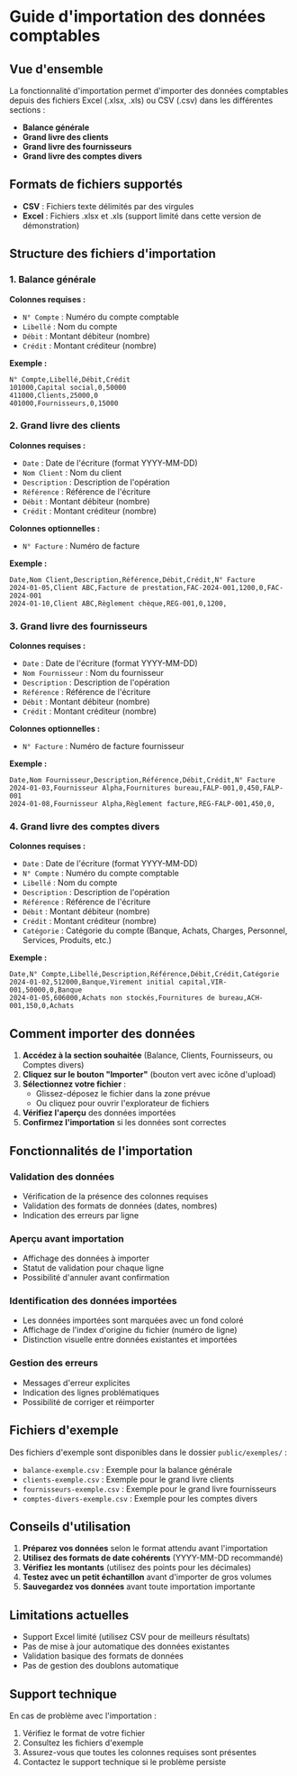 # Guide d'importation des données comptables

## Vue d'ensemble

La fonctionnalité d'importation permet d'importer des données comptables depuis des fichiers Excel (.xlsx, .xls) ou CSV (.csv) dans les différentes sections :

- **Balance générale**
- **Grand livre des clients**
- **Grand livre des fournisseurs**
- **Grand livre des comptes divers**

## Formats de fichiers supportés

- **CSV** : Fichiers texte délimités par des virgules
- **Excel** : Fichiers .xlsx et .xls (support limité dans cette version de démonstration)

## Structure des fichiers d'importation

### 1. Balance générale

**Colonnes requises :**
- `N° Compte` : Numéro du compte comptable
- `Libellé` : Nom du compte
- `Débit` : Montant débiteur (nombre)
- `Crédit` : Montant créditeur (nombre)

**Exemple :**
```csv
N° Compte,Libellé,Débit,Crédit
101000,Capital social,0,50000
411000,Clients,25000,0
401000,Fournisseurs,0,15000
```

### 2. Grand livre des clients

**Colonnes requises :**
- `Date` : Date de l'écriture (format YYYY-MM-DD)
- `Nom Client` : Nom du client
- `Description` : Description de l'opération
- `Référence` : Référence de l'écriture
- `Débit` : Montant débiteur (nombre)
- `Crédit` : Montant créditeur (nombre)

**Colonnes optionnelles :**
- `N° Facture` : Numéro de facture

**Exemple :**
```csv
Date,Nom Client,Description,Référence,Débit,Crédit,N° Facture
2024-01-05,Client ABC,Facture de prestation,FAC-2024-001,1200,0,FAC-2024-001
2024-01-10,Client ABC,Règlement chèque,REG-001,0,1200,
```

### 3. Grand livre des fournisseurs

**Colonnes requises :**
- `Date` : Date de l'écriture (format YYYY-MM-DD)
- `Nom Fournisseur` : Nom du fournisseur
- `Description` : Description de l'opération
- `Référence` : Référence de l'écriture
- `Débit` : Montant débiteur (nombre)
- `Crédit` : Montant créditeur (nombre)

**Colonnes optionnelles :**
- `N° Facture` : Numéro de facture fournisseur

**Exemple :**
```csv
Date,Nom Fournisseur,Description,Référence,Débit,Crédit,N° Facture
2024-01-03,Fournisseur Alpha,Fournitures bureau,FALP-001,0,450,FALP-001
2024-01-08,Fournisseur Alpha,Règlement facture,REG-FALP-001,450,0,
```

### 4. Grand livre des comptes divers

**Colonnes requises :**
- `Date` : Date de l'écriture (format YYYY-MM-DD)
- `N° Compte` : Numéro du compte comptable
- `Libellé` : Nom du compte
- `Description` : Description de l'opération
- `Référence` : Référence de l'écriture
- `Débit` : Montant débiteur (nombre)
- `Crédit` : Montant créditeur (nombre)
- `Catégorie` : Catégorie du compte (Banque, Achats, Charges, Personnel, Services, Produits, etc.)

**Exemple :**
```csv
Date,N° Compte,Libellé,Description,Référence,Débit,Crédit,Catégorie
2024-01-02,512000,Banque,Virement initial capital,VIR-001,50000,0,Banque
2024-01-05,606000,Achats non stockés,Fournitures de bureau,ACH-001,150,0,Achats
```

## Comment importer des données

1. **Accédez à la section souhaitée** (Balance, Clients, Fournisseurs, ou Comptes divers)
2. **Cliquez sur le bouton "Importer"** (bouton vert avec icône d'upload)
3. **Sélectionnez votre fichier** :
   - Glissez-déposez le fichier dans la zone prévue
   - Ou cliquez pour ouvrir l'explorateur de fichiers
4. **Vérifiez l'aperçu** des données importées
5. **Confirmez l'importation** si les données sont correctes

## Fonctionnalités de l'importation

### Validation des données
- Vérification de la présence des colonnes requises
- Validation des formats de données (dates, nombres)
- Indication des erreurs par ligne

### Aperçu avant importation
- Affichage des données à importer
- Statut de validation pour chaque ligne
- Possibilité d'annuler avant confirmation

### Identification des données importées
- Les données importées sont marquées avec un fond coloré
- Affichage de l'index d'origine du fichier (numéro de ligne)
- Distinction visuelle entre données existantes et importées

### Gestion des erreurs
- Messages d'erreur explicites
- Indication des lignes problématiques
- Possibilité de corriger et réimporter

## Fichiers d'exemple

Des fichiers d'exemple sont disponibles dans le dossier `public/exemples/` :

- `balance-exemple.csv` : Exemple pour la balance générale
- `clients-exemple.csv` : Exemple pour le grand livre clients
- `fournisseurs-exemple.csv` : Exemple pour le grand livre fournisseurs
- `comptes-divers-exemple.csv` : Exemple pour les comptes divers

## Conseils d'utilisation

1. **Préparez vos données** selon le format attendu avant l'importation
2. **Utilisez des formats de date cohérents** (YYYY-MM-DD recommandé)
3. **Vérifiez les montants** (utilisez des points pour les décimales)
4. **Testez avec un petit échantillon** avant d'importer de gros volumes
5. **Sauvegardez vos données** avant toute importation importante

## Limitations actuelles

- Support Excel limité (utilisez CSV pour de meilleurs résultats)
- Pas de mise à jour automatique des données existantes
- Validation basique des formats de données
- Pas de gestion des doublons automatique

## Support technique

En cas de problème avec l'importation :
1. Vérifiez le format de votre fichier
2. Consultez les fichiers d'exemple
3. Assurez-vous que toutes les colonnes requises sont présentes
4. Contactez le support technique si le problème persiste